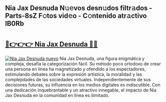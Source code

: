 ## Nia Jax Desnuda N𝚞𝚎vos desn𝚞dos filtr𝚊dos - Parts-8sZ F𝚘tos vid𝚎o - C𝚘ntenido atr𝚊ctivo lB0Rb

# <h2><a href="http://mb1mpb.tromn.icu/?c=Nia+Jax+Desnuda">🔗👉👉👉 Nia Jax Desnuda 🔗🔗</a></h2>

[![Nia Jax Desnuda nuevo](https://i.imgur.com/pEAQMta.gif)](http://mb1mpb.tromn.icu/?c=Nia+Jax+Desnuda)
Nia Jax Desnuda, una figura enigmática y compleja, desafía la categorización fácil. Su método poco ortodoxo de crear una persona en línea ha magnetizado y ofendido a los espectadores, estimulando debates sobre la expresión artística, la moralidad y las complejidades de las sociedades virtuales. Independientemente de sus decisiones futuras, su influencia en los medios digitales es indiscutible. Con una dedicación inquebrantable y un atractivo innegable, el impacto de Nia Jax Desnuda en la comunidad en línea es ilimitado.
